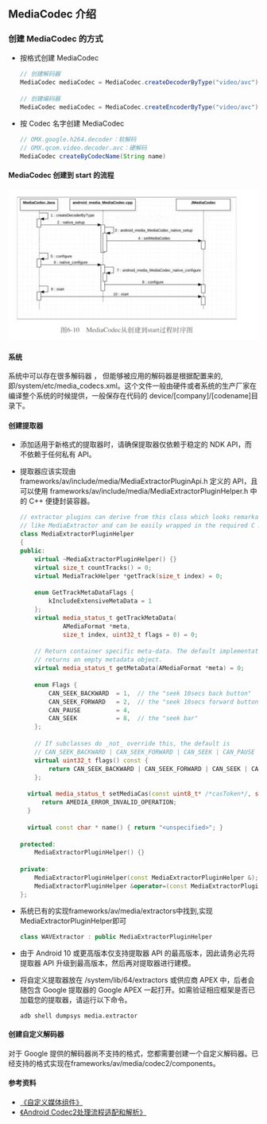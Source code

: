 ## MediaCodec 介绍

### 创建 MediaCodec 的⽅式

- 按格式创建 MediaCodec

  ```java
  // 创建解码器
  MediaCodec mediaCodec = MediaCodec.createDecoderByType("video/avc");

  // 创建编码器
  MediaCodec mediaCodec = MediaCodec.createEncoderByType("video/avc");
  ```

- 按 Codec 名字创建 MediaCodec

  ```java
  // OMX.google.h264.decoder：软解码
  // OMX.qcom.video.decoder.avc：硬解码
  MediaCodec createByCodecName(String name)
  ```

#### MediaCodec 创建到 start 的流程
  ![](./imgs/mediacodec_1.png)

#### 系统

系统中可以存在很多解码器 ， 但能够被应⽤的解码器是根据配置来的,即/system/etc/media_codecs.xml。这个⽂件⼀般由硬件或者系统的⽣产⼚家在编译整个系统的时候提供，⼀般保存在代码的 device/[company]/[codename]⽬录下。


#### 创建提取器
+ 添加适用于新格式的提取器时，请确保提取器仅依赖于稳定的 NDK API，而不依赖于任何私有 API。
+ 提取器应该实现由 frameworks/av/include/media/MediaExtractorPluginApi.h 定义的 API，且可以使用 frameworks/av/include/media/MediaExtractorPluginHelper.h 中的 C++ 便捷封装容器。
  ```C++
  // extractor plugins can derive from this class which looks remarkably
  // like MediaExtractor and can be easily wrapped in the required C API
  class MediaExtractorPluginHelper
  {
  public:
      virtual ~MediaExtractorPluginHelper() {}
      virtual size_t countTracks() = 0;
      virtual MediaTrackHelper *getTrack(size_t index) = 0; 

      enum GetTrackMetaDataFlags {
          kIncludeExtensiveMetaData = 1
      };
      virtual media_status_t getTrackMetaData(
              AMediaFormat *meta,
              size_t index, uint32_t flags = 0) = 0;  

      // Return container specific meta-data. The default implementation
      // returns an empty metadata object.
      virtual media_status_t getMetaData(AMediaFormat *meta) = 0; 

      enum Flags {
          CAN_SEEK_BACKWARD  = 1,  // the "seek 10secs back button"
          CAN_SEEK_FORWARD   = 2,  // the "seek 10secs forward button"
          CAN_PAUSE          = 4,
          CAN_SEEK           = 8,  // the "seek bar"
      };  

      // If subclasses do _not_ override this, the default is
      // CAN_SEEK_BACKWARD | CAN_SEEK_FORWARD | CAN_SEEK | CAN_PAUSE
      virtual uint32_t flags() const {
          return CAN_SEEK_BACKWARD | CAN_SEEK_FORWARD | CAN_SEEK | CAN_PAUSE;
      };

    virtual media_status_t setMediaCas(const uint8_t* /*casToken*/, size_t /*size*/) {
        return AMEDIA_ERROR_INVALID_OPERATION;
    }

    virtual const char * name() { return "<unspecified>"; }

  protected:
      MediaExtractorPluginHelper() {}

  private:
      MediaExtractorPluginHelper(const MediaExtractorPluginHelper &);
      MediaExtractorPluginHelper &operator=(const MediaExtractorPluginHelper &);
  };
  ```
+ 系统已有的实现frameworks/av/media/extractors中找到,实现MediaExtractorPluginHelper即可
  ```C++
  class WAVExtractor : public MediaExtractorPluginHelper 
  ```
+ 由于 Android 10 或更高版本仅支持提取器 API 的最高版本，因此请务必先将提取器 API 升级到最高版本，然后再对提取器进行建模。

+ 将自定义提取器放在 /system/lib/64/extractors 或供应商 APEX 中，后者会随包含 Google 提取器的 Google APEX 一起打开。如需验证相应框架是否已加载您的提取器，请运行以下命令。
  ```shell  
  adb shell dumpsys media.extractor 
  ```



#### 创建自定义解码器
对于 Google 提供的解码器尚不支持的格式，您都需要创建一个自定义解码器。已经支持的格式实现在frameworks/av/media/codec2/components。

#### 参考资料

- [《自定义媒体组件》](https://source.android.com/docs/core/media/updatable-media?hl=zh-cn)
- [《Android Codec2处理流程适配和解析》](https://cloud.tencent.com/developer/article/2393435)